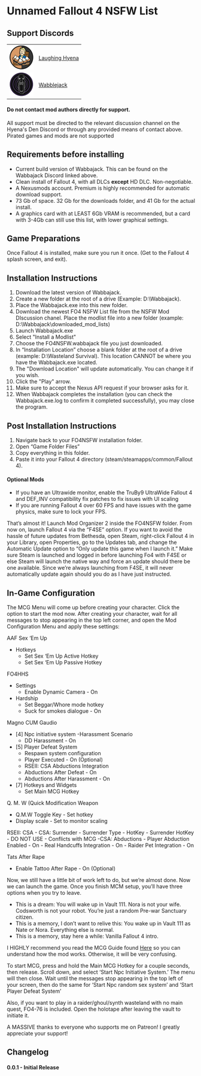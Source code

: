 # Unnamed Fallout 4 NSFW List

## Support Discords

<table stlyle="border: none;">
<tr>
<td><img src="https://github.com/LaughingHyena279/boston-cream-pie/blob/master/images/image_3.png?raw=true" width="64px" /></td>
<td><a href="https://discord.gg/TFahj9n">Laughing Hyena</a></td>
</tr>
<tr>
<td><img src="https://github.com/LaughingHyena279/boston-cream-pie/blob/master/images/image_4.png?raw=true" width="64px" /></td>
<td><a href="https://discord.gg/wabbajack">Wabblejack</a></td>
</tr>
</table>

#### Do not contact mod authors directly for support.

All support must be directed to the relevant discussion channel on the Hyena's Den Discord or through any provided means of contact above.  
Pirated games and mods are not supported

## Requirements before installing

- Current build version of Wabbajack. This can be found on the Wabbajack Discord linked above.
- Clean install of Fallout 4, with all DLCs **except** HD DLC. Non-negotiable.
- A Nexusmods account. Premium is highly recommended for automatic download support.
- 73 Gb of space. 32 Gb for the downloads folder, and 41 Gb for the actual install.
- A graphics card with at LEAST 6Gb VRAM is recommended, but a card with 3-4Gb can still use this list, with lower graphical settings.

## Game Preparations

Once Fallout 4 is installed, make sure you run it once. (Get to the Fallout 4 splash screen, and exit).

## Installation Instructions

1. Download the latest version of Wabbajack.
2. Create a new folder at the root of a drive (Example: D:\Wabbajack).
3. Place the Wabbajack.exe into this new folder.
4. Download the newest FO4 NSFW List file from the NSFW Mod DIscussion chanel.
Place the modlist file into a new folder (example: D:\Wabbajack\downloaded_mod_lists)
5. Launch Wabbajack.exe
6. Select "Install a Modlist"
7. Choose the FO4NSFW.wabbajack file you just downloaded.
8. In “Installation Location” choose a blank folder at the root of a drive (example: D:\Wasteland Survival). This location CANNOT be where you have the Wabbajack.exe located.
10. The "Download Location" will update automatically. You can change it if you wish.
11. Click the "Play" arrow.
12. Make sure to accept the Nexus API request if your browser asks for it.
13. When Wabbajack completes the installation (you can check the Wabbajack.exe.log to confirm it completed successfully), you may close the program.

## Post Installation Instructions

1. Navigate back to your FO4NSFW installation folder.
2. Open “Game Folder Files”
3. Copy everything in this folder.
4. Paste it into your Fallout 4 directory (steam/steamapps/common/Fallout 4).

#### Optional Mods

- If you have an Ultrawide monitor, enable the TruBy9 UltraWide Fallout 4 and DEF_INV compatibility fix patches to fix issues with UI scaling
- If you are running Fallout 4 over 60 FPS and have issues with the game physics, make sure to lock your FPS.

That’s almost it! Launch Mod Organizer 2 inside the FO4NSFW folder. From now on, launch Fallout 4 via the “F4SE” option.
If you want to avoid the hassle of future updates from Bethesda, open Steam, right-click Fallout 4 in your Library, open Properties, 
go to the Updates tab, and change the Automatic Update option to “Only update this game when I launch it.” 
Make sure Steam is launched and logged in before launching Fo4 with F4SE or else Steam will launch the native way and force an update should there be one available. 
Since we’re always launching from F4SE, it will never automatically update again should you do as I have just instructed.


## In-Game Configuration

The MCG Menu will come up before creating your character. Click the option to start the mod now. 
After creating your character, wait for all messages to stop appearing in the top left corner, and open the Mod Configuration Menu and apply these settings:

AAF Sex ‘Em Up
- Hotkeys
  - Set Sex ‘Em Up Active Hotkey
  - Set Sex ‘Em Up Passive Hotkey
  
FO4HHS
- Settings
  - Enable Dynamic Camera - On
- Hardship
  - Set Beggar/Whore mode hotkey
  - Suck for smokes dialogue - On

Magno CUM Gaudio
- [4] Npc initiative system
	-Harassment Scenario
    - DD Harassment - On
- [5] Player Defeat System
	- Respawn system configuration
    - Player Executed - On (Optional)
	- RSEII: CSA Abductions Integration
    - Abductions After Defeat - On
    - Abductions After Harassment - On
- [7] Hotkeys and Widgets
  - Set Main MCG Hotkey

Q. M. W (Quick Modification Weapon
- Q.M.W Toggle Key - Set hotkey
- Display scale - Set to monitor scaling


RSEII: CSA
	- CSA: Surrender
    - Surrender Type - HotKey
    - Surrender HotKey - DO NOT USE - Conflicts with MCG
	-CSA: Abductions
    - Player Abduction Enabled - On
    - Real Handcuffs Integration - On
    - Raider Pet Integration - On

Tats After Rape
- Enable Tattoo After Rape - On (Optional)

Now, we still have a little bit of work left to do, but we’re almost done. 
Now we can launch the game. 
Once you finish MCM setup, you’ll have three options when you try to leave.

- This is a dream: You will wake up in Vault 111. Nora is not your wife. Codsworth is not your robot. You’re just a random Pre-war Sanctuary citizen.
- This is a memory, I don’t want to relive this: You wake up in Vault 111 as Nate or Nora. Everything else is normal.
- This is a memory, stay here a while: Vanilla Fallout 4 intro.

I HIGHLY recommend you read the MCG Guide found <a href="https://www.loverslab.com/topic/119951-aaf-mcg-extended-social-interactions/?tab=comments#comment-2579591">Here</a> so you can understand how the mod works. 
Otherwise, it will be very confusing.

To start MCG, press and hold the Main MCG Hotkey for a couple seconds, then release. 
Scroll down, and select ‘Start Npc Initiative System.’ 
The menu will then close. 
Wait until the messages stop appearing in the top left of your screen, then do the same for ‘Start Npc random sex system’ and ‘Start Player Defeat System’

Also, if you want to play in a raider/ghoul/synth wasteland with no main quest, FO4-76 is included. Open the holotape after leaving the vault to initiate it.


A MASSIVE thanks to everyone who supports me on Patreon! I greatly appreciate your support!



## Changelog
#### 0.0.1 - Initial Release
